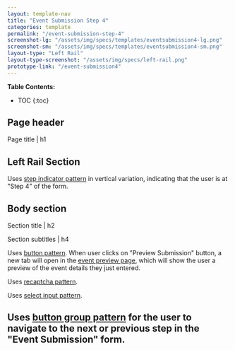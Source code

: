 ```yaml
---
layout: template-nav
title: "Event Submission Step 4"
categories: template
permalink: "/event-submission-step-4"
screenshot-lg: "/assets/img/specs/templates/eventsubmission4-lg.png"
screenshot-sm: "/assets/img/specs/templates/eventsubmission4-sm.png"
layout-type: "Left Rail"
layout-type-screenshot: "/assets/img/specs/left-rail.png"
prototype-link: "/event-submission4"
---
```


__Table Contents:__
* TOC
{:toc}

## Page header 
Page title | h1 

## Left Rail Section

Uses [step indicator pattern](/step-indicator) in vertical variation, indicating that the user is at "Step 4" of the form.


## Body section
Section title | h2

Section subtitles | h4

Uses [button pattern](/button). When user clicks on "Preview Submission" button, a new tab will open in the [event preview page](/), which will show the user a preview of the event details they just entered.

Uses [recaptcha pattern](/).

Uses [select input pattern](/select-input).

Uses [button group pattern](/button-group) for the user to navigate to the next or previous step in the "Event Submission" form.
---


